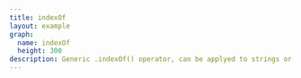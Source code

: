 ```yaml
---
title: indexOf
layout: example
graph:
  name: indexOf
  height: 300
description: Generic .indexOf() operator, can be applyed to strings or arrays
---
```

